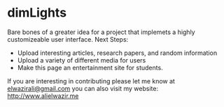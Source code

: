 # dimLights
Bare bones of a greater idea for a project that implemets a highly customizeable user interface.
Next Steps: 
- Upload interesting articles, research papers, and random information
- Upload a variety of different media for users
- Make this page an entertainment site for students.

If you are interesting in contributing please let me know at elwazirali@gmail.com 
you can also visit my website: http://www.alielwazir.me 
